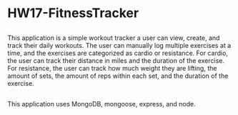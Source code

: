# HW17-FitnessTracker

##
This application is a simple workout tracker a user can view, create, and track their daily workouts. The user can manually log multiple exercises at a time, and the exercises are categorized as cardio or resistance. For cardio, the user can track their distance in miles and the duration of the exercise. For resistance, the user can track how much weight they are lifting, the amount of sets, the amount of reps within each set, and the duration of the exercise. 
##
This application uses MongoDB, mongoose, express, and node.